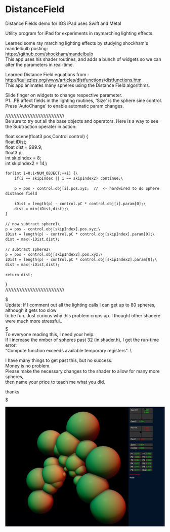 # DistanceField
Distance Fields demo for IOS iPad uses Swift and Metal

Utility program for iPad for experiments in raymarching lighting effects.

Learned some ray marching lighting effects by studying shockham's mandelbulb posting: \
https://github.com/shockham/mandelbulb \
This app uses his shader routines, and adds a bunch of widgets so we can alter the parameters in real-time.

Learned Distance Field equations from : http://iquilezles.org/www/articles/distfunctions/distfunctions.htm \
This app animates many spheres using the Distance Field algorithms.

Slide finger on widgets to change respective parameter. \
P1...PB affect fields in the lighting routines,  'Size' is the sphere sine control. \
Press 'AutoChange' to enable automatic param changes.

///////////////////////////////////// \
Be sure to try out all the base objects and operators.
Here is a way to see the Subtraction operater in action:

float scene(float3 pos,Control control) {\
    float iDist;\
    float dist = 999.9;\
    float3 p;\
    int skipIndex = 8;\
    int skipIndex2 = 14;\

    for(int i=0;i<NUM_OBJECT;++i) {\
        if(i == skipIndex || i == skipIndex2) continue;\
        
        p = pos - control.obj[i].pos.xyz;  //  <- hardwired to do Sphere distance field
        
        iDist = length(p) - control.pC * control.obj[i].param[0];\
        dist = min(iDist,dist);\
    }

    // now subtract sphere1\
    p = pos - control.obj[skipIndex].pos.xyz;\
    iDist = length(p) - control.pC * control.obj[skipIndex].param[0];\
    dist = max(-iDist,dist);

    // subtract sphere2\
    p = pos - control.obj[skipIndex2].pos.xyz;\
    iDist = length(p) - control.pC * control.obj[skipIndex2].param[0];\
    dist = max(-iDist,dist);

    return dist;
} \
/////////////////////////////////////




$$$$$$$$$$$$$$$$$$$$$$$$$$$$$ \
Update: If I comment out all the lighting calls I can get up to 80 spheres, although it gets too slow\
to be fun.  Just curious why this problem crops up. I thought other shadere were much more stressful..
$$$$$$$$$$$$$$$$$$$$$$$$$$$$$ \
To everyone reading this, I need your help. \
If I increase the nmber of spheres past 32 (in shader.h), I get the run-time error:  \
"Compute function exceeds available temporary registers". \

I have many things to get past this, but no success. \
Money is no problem. \
Please make the necessary changes to the shader to allow for many more spheres, \
then name your price to teach me what you did.

thanks \
$$$$$$$$$$$$$$$$$$$$$$$$$$$$$ 

![Screenshot](screenshot.png)

